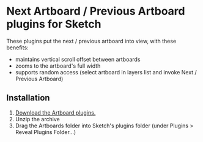 # Next Artboard / Previous Artboard plugins for Sketch

These plugins put the next / previous artboard into view, with these benefits:
 - maintains vertical scroll offset between artboards
 - zooms to the artboard's full width
 - supports random access (select artboard in layers list and invoke Next / Previous Artboard)


## Installation
1. [Download the Artboard plugins.](https://github.com/kenmoore/sketch-artboard/archive/master.zip)
2. Unzip the archive
3. Drag the Artboards folder into Sketch's plugins folder (under Plugins > Reveal Plugins Folder...)

